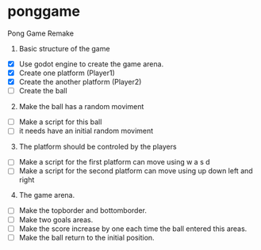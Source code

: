 # ponggame
Pong Game Remake

1) Basic structure of the game

- [x] Use godot engine to create the game arena.
- [x] Create one platform (Player1)
- [x] Create the another platform (Player2)
- [ ] Create the ball

2) Make the ball has a random moviment

- [ ] Make a script for this ball
- [ ] it needs have an initial random moviment

3) The platform should be controled by the players

- [ ] Make a script for the first platform can move using w a s d
- [ ] Make a script for the second platform can move using up down left and right

4) The game arena.

- [ ] Make the topborder and bottomborder.
- [ ] Make two goals areas.
- [ ] Make the score increase by one each time the ball entered this areas.
- [ ] Make the ball return to the initial position.
